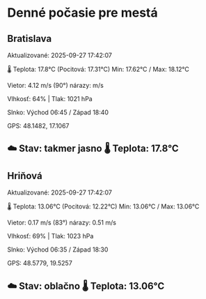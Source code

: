 ﻿# Denné počasie pre mestá

## Bratislava
Aktualizované: 2025-09-27 17:42:07

🌡️ Teplota: 17.8°C 
(Pocitová: 17.31°C)
Min: 17.62°C / Max: 18.12°C

Vietor: 4.12 m/s    (90°) 
nárazy:  m/s

Vlhkosť: 64% | Tlak: 1021 hPa

Slnko: Východ 06:45 / Západ 18:40

GPS: 48.1482, 17.1067

☁️ Stav: takmer jasno        🌡️ Teplota: 17.8°C
---

## Hriňová
Aktualizované: 2025-09-27 17:42:07

🌡️ Teplota: 13.06°C 
(Pocitová: 12.22°C)
Min: 13.06°C / Max: 13.06°C

Vietor: 0.17 m/s (83°)
nárazy: 0.51 m/s

Vlhkosť: 69% | Tlak: 1023 hPa

Slnko: Východ 06:35 / Západ 18:30

GPS: 48.5779, 19.5257

☁️ Stav: oblačno        🌡️ Teplota: 13.06°C
---
